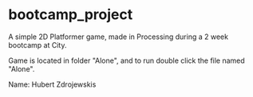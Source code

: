 # bootcamp_project
A simple 2D Platformer game, made in Processing during a 2 week bootcamp at City.

Game is located in folder "Alone", and to run double click the file named "Alone".

Name: Hubert Zdrojewskis

